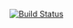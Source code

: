 [![Build Status](https://ci.appveyor.com/api/projects/status/AlexeyZaharov/kurs_work)](https://ci.appveyor.com/api/projects/status/AlexeyZaharov/kurs_work)
